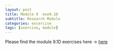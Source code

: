 ```yaml
---
layout: post
title: Module 9  exe9.1D
subtitle: Research Module
categories: excercise
tags: [exercise, module]
---
```


[docs]:https://sudeshnaidoo.github.io/assets/pdf/Exa9_1D_Completed2.xlsx

Please find the module 9.1D exercises here -> [here][docs]


